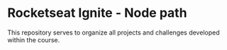 # Rocketseat Ignite - Node path
This repository serves to organize all projects and challenges developed within the course.
